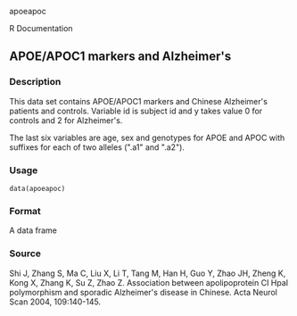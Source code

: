 apoeapoc

R Documentation

## APOE/APOC1 markers and Alzheimer's

### Description

This data set contains APOE/APOC1 markers and Chinese Alzheimer's patients and
controls. Variable id is subject id and y takes value 0 for controls and 2 for
Alzheimer's.

The last six variables are age, sex and genotypes for APOE and APOC with
suffixes for each of two alleles (".a1" and ".a2").

### Usage

    data(apoeapoc)

### Format

A data frame

### Source

Shi J, Zhang S, Ma C, Liu X, Li T, Tang M, Han H, Guo Y, Zhao JH, Zheng K,
Kong X, Zhang K, Su Z, Zhao Z. Association between apolipoprotein CI HpaI
polymorphism and sporadic Alzheimer's disease in Chinese. Acta Neurol Scan
2004, 109:140-145.

